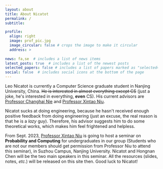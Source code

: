 ```yaml
---
layout: about
title: About Nicatot
permalink: /
subtitle: 

profile:
  align: right
  image: prof_pic.jpg
  image_circular: false # crops the image to make it circular
  address: >
    
news: fa,se  # includes a list of news items
latest_posts: true  # includes a list of the newest posts
selected_papers: false # includes a list of papers marked as "selected={true}"
social: false  # includes social icons at the bottom of the page
---
```


Leo Nicatot is currently a Computer Science graduate student in Nanjing University, China. ~~He is interested in almost everything except CS~~ (just a joke, he's interested in everything, **even** CS). His current advisors are [Professor Changhai Nie](https://gist.nju.edu.cn/changhai/public_html/) and [Professor Xintao Niu](https://niuxintao.github.io/).

Nicatot sucks at doing engineering, because he hasn't received enough positive feedback from doing engineering (just an excuse, the real reason is that he is a *lazy* guy). Therefore, his advisor suggests him to do some theoretical works, which makes him feel frightened and helpless.

From Sept. 2023, [Professor Xintao Niu](https://niuxintao.github.io/) is going to host a seminar on **Probability and Computing** for undergraduates in our group (Students who are not our members should get permission from Professor Niu to attend this seminar), in Suzhou Campus, Nanjing University. Nicatot and Hongnan Chen will be the two main speakers in this seminar. All the resources (slides, notes, *etc.*) will be released on this site then. Good luck to Nicatot!